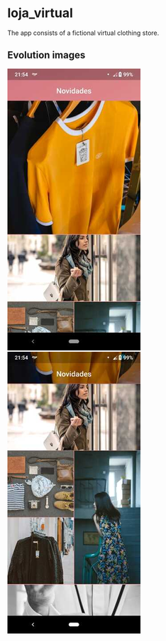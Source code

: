 # loja_virtual

The app consists of a fictional virtual clothing store.

## Evolution images


<img src="./evolution_images/image_1.jpeg">

<br/>

<img src="./evolution_images/image_2.jpeg">
